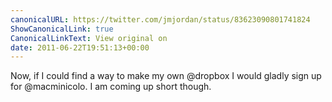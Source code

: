 ```yaml
---
canonicalURL: https://twitter.com/jmjordan/status/83623090801741824
ShowCanonicalLink: true
CanonicalLinkText: View original on
date: 2011-06-22T19:51:13+00:00
---
```

Now, if I could find a way to make my own @dropbox I would gladly sign up for @macminicolo. I am coming up short though.